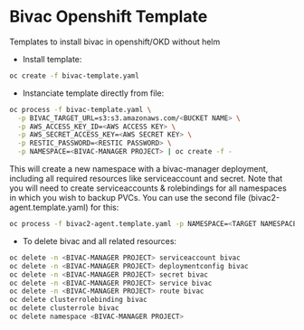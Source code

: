 # Bivac Openshift Template
Templates to install bivac in openshift/OKD without helm

* Install template:
```bash
oc create -f bivac-template.yaml
```
* Instanciate template directly from file:
```bash
oc process -f bivac-template.yaml \
  -p BIVAC_TARGET_URL=s3:s3.amazonaws.com/<BUCKET NAME> \
  -p AWS_ACCESS_KEY_ID=<AWS ACCESS KEY> \
  -p AWS_SECRET_ACCESS_KEY=<AWS SECRET KEY> \
  -p RESTIC_PASSWORD=<RESTIC PASSWORD> \
  -p NAMESPACE=<BIVAC-MANAGER PROJECT> | oc create -f -
```

This will create a new namespace with a bivac-manager deployment, including all required resources like serviceaccount and secret. Note that you will need to create serviceaccounts & rolebindings for all namespaces in which you wish to backup PVCs. You can use the second file (bivac2-agent.template.yaml) for this:
```bash
oc process -f bivac2-agent.template.yaml -p NAMESPACE=<TARGET NAMESPACE>
```

* To delete bivac and all related resources:
```bash
oc delete -n <BIVAC-MANAGER PROJECT> serviceaccount bivac
oc delete -n <BIVAC-MANAGER PROJECT> deploymentconfig bivac
oc delete -n <BIVAC-MANAGER PROJECT> secret bivac
oc delete -n <BIVAC-MANAGER PROJECT> service bivac
oc delete -n <BIVAC-MANAGER PROJECT> route bivac
oc delete clusterrolebinding bivac
oc delete clusterrole bivac
oc delete namespace <BIVAC-MANAGER PROJECT>
```
